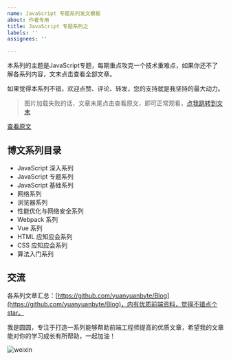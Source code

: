 ```yaml
---
name: JavaScript 专题系列发文模板
about: 作者专用
title: JavaScript 专题系列之
labels: ''
assignees: ''

---
```


本系列的主题是JavaScript专题，每期重点攻克一个技术重难点，如果你还不了解各系列内容，文末点击查看全部文章。

如果觉得本系列不错，欢迎点赞、评论、转发，您的支持就是我坚持的最大动力。

>图片加载失败的话，文章末尾点击查看原文，即可正常观看，[点我跳转到文末](#end)



<a id="end">[查看原文](https://yuanyuan.blog.csdn.net/article/details/117296067)</a>

## 博文系列目录
- JavaScript 深入系列
- JavaScript 专题系列
- JavaScript 基础系列
- 网络系列
- 浏览器系列
- 性能优化与网络安全系列
- Webpack 系列
- Vue 系列
- HTML 应知应会系列
- CSS 应知应会系列
- 算法入门系列

## 交流
各系列文章汇总：[https://github.com/yuanyuanbyte/Blog](https://github.com/yuanyuanbyte/Blog)，内有优质前端资料，觉得不错点个star。

我是圆圆，专注于打造一系列能够帮助前端工程师提高的优质文章，希望我的文章能对你的学习成长有所帮助，一起加油！

![weixin](https://user-images.githubusercontent.com/93993961/142754340-48dcb207-86b2-4171-8244-5cba2798911c.png)
